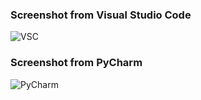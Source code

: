 ### Screenshot from Visual Studio Code
![VSC](https://2.downloader.disk.yandex.ru/preview/59b3a1de12545e4f83bf773953c3dab054aecb71a2758dc3046db96f2a1ceaa1/inf/FDgY4Gh9SdN9i2KJkNcQqrn75eFdJ_kX5A0vSeWJwAZiABexftiwKnTU-ZQzAmD98ILpA62A32_7seQwgA4qOQ%3D%3D?uid=238667616&filename=vsc.png&disposition=inline&hash=&limit=0&content_type=image%2Fpng&owner_uid=238667616&tknv=v2&size=1366x620 "VSC")

### Screenshot from PyCharm
![PyCharm](https://2.downloader.disk.yandex.ru/preview/f0c379a0c56990b217e924ba1d78b238766db644a436a340ff247be15da9f402/inf/i4h17YPbOBKSHDNfKpgWXPclznvZtAVZexl4YPcjqMM7OiiMQVvuX18v7aR9JaXtokfLfFp1H8PAmV_i4a6U8w%3D%3D?uid=238667616&filename=pycharm.png&disposition=inline&hash=&limit=0&content_type=image%2Fpng&owner_uid=238667616&tknv=v2&size=1366x620 "PyCharm")